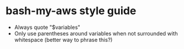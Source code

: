 bash-my-aws style guide
=======================

* Always quote "$variables"
* Only use parentheses around variables when not surrounded with whitespace (better way to phrase this?)
